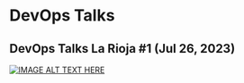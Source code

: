 # DevOps Talks

## DevOps Talks La Rioja #1 (Jul 26, 2023)

[![IMAGE ALT TEXT HERE](https://img.youtube.com/vi/P6xwz7Co0ew/0.jpg)](https://www.youtube.com/watch?v=P6xwz7Co0ew)
